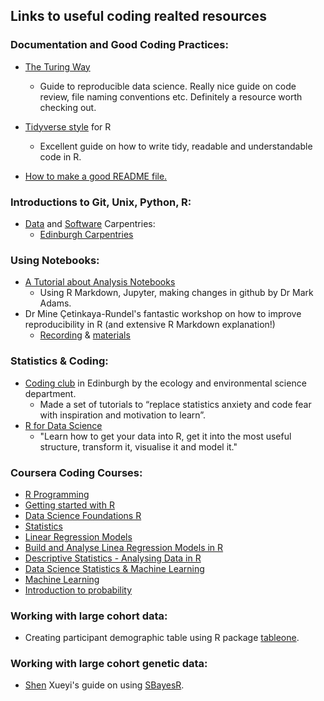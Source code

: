 ## Links to useful coding realted resources

### Documentation and Good Coding Practices:
* [The Turing Way](https://the-turing-way.netlify.app/welcome.html)
  * Guide to reproducible data science. Really nice guide on code review, file naming conventions etc. Definitely a resource worth checking out.
* [Tidyverse style](https://style.tidyverse.org/index.html) for R
  * Excellent guide on how to write tidy, readable and understandable code in R.

* [How to make a good README file.](https://www.makeareadme.com/)

### Introductions to Git, Unix, Python, R:
* [Data](https://datacarpentry.org/lessons/) and [Software](https://software-carpentry.org/lessons/) Carpentries:
  * [Edinburgh Carpentries](https://edcarp.github.io/)
  
### Using Notebooks:
* [A Tutorial about Analysis Notebooks](https://www.youtube.com/watch?v=WQtTrOcsfgk&list=PLfeZoWWKDNZBDJ3KNB1jLmilJo2ts2DMS&index=2&ab_channel=EdinburghMentalHealth)
  * Using R Markdown, Jupyter, making changes in github by Dr Mark Adams.
* Dr Mine Çetinkaya-Rundel's fantastic workshop on how to improve reproducibility in R (and extensive R Markdown explanation!)
  * [Recording](https://www.youtube.com/watch?v=JA-vLsN-sic&feature=youtu.be) & [materials](https://mine-cetinkaya-rundel.github.io/improve-repro-workflow-reproducibilitea-2020/)

### Statistics & Coding:
* [Coding club](https://ourcodingclub.github.io/tutorials.html) in Edinburgh by the ecology and environmental science department.
  * Made a set of tutorials to “replace statistics anxiety and code fear with inspiration and motivation to learn”.
* [R for Data Science](https://r4ds.had.co.nz/index.html)
  * "Learn how to get your data into R, get it into the most useful structure, transform it, visualise it and model it." 

### Coursera Coding Courses:
* [R Programming](https://www.coursera.org/learn/r-programming)
* [Getting started with R](https://www.coursera.org/projects/getting-started-with-r)
* [Data Science Foundations R](https://www.coursera.org/specializations/data-science-foundations-r)
* [Statistics](https://www.coursera.org/specializations/statistics)
* [Linear Regression Models](https://www.coursera.org/learn/linear-regression-model)
* [Build and Analyse Linea Regression Models in R](https://www.coursera.org/projects/build-analyze-linear-regression-model-r)
* [Descriptive Statistics - Analysing Data in R](https://www.coursera.org/projects/descriptive-statistics-analyze-data-r)
* [Data Science Statistics & Machine Learning](https://www.coursera.org/specializations/data-science-statistics-machine-learning)
* [Machine Learning](https://www.coursera.org/learn/machine-learning) 
* [Introduction to probability](https://www.coursera.org/learn/probability-intro)

### Working with large cohort data:
* Creating participant demographic table using R package [tableone](https://www.r-bloggers.com/2016/02/table-1-and-the-characteristics-of-study-population/).

### Working with large cohort genetic data:
* [Shen](https://github.com/xshen796) Xueyi's guide on using [SBayesR](https://github.com/xshen796/CodingClubPsych/blob/master/SBayesR/SBayesR_XS.md).
